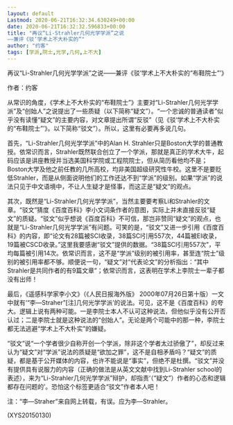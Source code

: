```yaml
---
layout: default
Lastmod: 2020-06-21T16:32:34.630249+00:00
date: 2020-06-21T16:32:32.596833+00:00
title: "再议“Li-Strahler几何光学学派”之说
——兼评《驳‘学术上不大朴实的“"
author: "约客"
tags: [学派,院士,光学,几何,上不大]
---
```


再议“Li-Strahler几何光学学派”之说——兼评《驳‘学术上不大朴实的“布鞋院士”’》

作者：约客

从常识的角度，《学术上不大朴实的“布鞋院士”》主要对“Li-Strahler几何光学学派”及“创始人”之说提出了一些质疑（以下简称“疑文”）。“一个忠诚的普通读者”似乎没有读懂“疑文”的主要内容，对文章提出所谓“反驳”（见《驳‘学术上不大朴实的“布鞋院士”’》。以下简称“驳文”）。所以，这里有必要再多说几句。

首先，“Li-Strahler几何光学学派”中的Alan H. Strahler只是Boston大学的普通教授。依常识而言，Strahler既然联合创立了一个学派，那就是真正的学术大牛，起码应该是讲座教授并当选美国科学院或工程院院士，但从简历看他均不是；Boston大学及他之前任教的几所高校，均非美国超级研究性牛校。这里不是要贬低Strahler，而是从侧面说明他们的工作还达不到“学派”的级别。如果“学派”的说法只见于中文语境中，不让人生疑才是怪事，而这正是“疑文”的观点。

其次，既然是“Li-Strahler几何光学学派”，当然主要要考察Li和Strahler的文章。“驳文”猜度《百度百科》李小文词条作者的意图，实际上并未直接反驳“疑文”的质疑。“驳文”似乎想说《百度百科》不可信，那岂非赞同“疑文”的观点，也就是“Li-Strahler几何光学学派”有问题。可笑的是，“驳文”又进一步引用《百度百科》的内容，即“论文有28篇被SCI收录，38篇SCI引用557次，44篇被EI收录，19篇被CSCD收录。”这里我要感谢“驳文”提供的数据。“38篇SCI引用557次”，平均每篇被引用14次。依常识而言，这不是“学派”级别的被引用率，甚至连“院士”级别的被引用率都不够。顺便说一句，“疑文”对“代表论文”的分析指出：“其中Strahler是共同作者的有9篇文章”；依常识而言，这表明在学术上李院士一辈子都没有出师！

最后，《遥感科学家李小文》（《人民日报海外版》 2000年07月26日第十版）一文中就有‘“李—Straher”[注]几何光学学派’的说法。可见，这不是《百度百科》的夸大。逻辑上说有两种可能。一是李院士本人不认可这种说法，但他似乎没有公开否认过；二是李院士就是这种说法的“创始人”。无论是两个可能中的那一种，李院士都无法逃避“学术上不大朴实”的嫌疑。

“驳文”说“一个学者很少自称开创一个学派，除非这个学者太过骄傲了”，却反过来认为“疑文”对“学派”说法的质疑是“欲加之罪”，这不是自相矛盾吗？“疑文”的质疑，都是基于公开媒体的内容，也许不能说是“事实”，但绝不是杜撰。“驳文”并没有提供具有说服力的内容（正确的做法是从英文文献中找到Li-Strahler school的表述），来为“Li-Strahler几何光学学派”辩护，却指责‘（“疑文”）作者的心态和逻辑都存在问题的’。恐怕这个标签更适合“驳文”作者本人吧！

注：“李—Straher”来自网上转载，有误。应为李—Strahler。

(XYS20150130)

